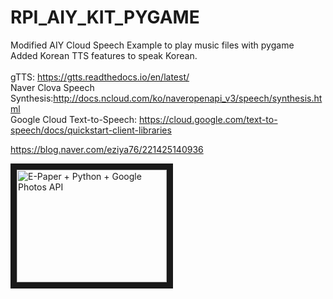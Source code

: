 # RPI_AIY_KIT_PYGAME<br>
Modified AIY Cloud Speech Example to play music files with pygame<br>
Added Korean TTS features to speak Korean.<br>
<br>
gTTS: https://gtts.readthedocs.io/en/latest/ <br>
Naver Clova Speech Synthesis:http://docs.ncloud.com/ko/naveropenapi_v3/speech/synthesis.html <br>
Google Cloud Text-to-Speech: https://cloud.google.com/text-to-speech/docs/quickstart-client-libraries <br>

https://blog.naver.com/eziya76/221425140936

<a href="https://youtu.be/2W2csJFWHjI
" target="_blank"><img src="https://i.ytimg.com/vi/2W2csJFWHjI/1.jpg?time=1545489783145" 
alt="E-Paper + Python + Google Photos API" width="240" height="180" border="10" /></a>
